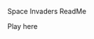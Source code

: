 Space Invaders ReadMe

Play <a src="https://tdore92.github.io/space-invaders/" alt="spaceinvaders link">here</a>
